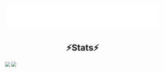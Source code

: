 <h1 align="center">
  <img src="https://raw.githubusercontent.com/TassoEnzo/TassoEnzo/main/Assets/typing-nome.svg" />
</h1>

<h1 align="center">
  ⚡Stats⚡
</h1>

<div>
  <img height="250px" src="https://github-readme-stats.vercel.app/api?username=TassoEnzo&show_icons=true&theme=transparent"/>
  <img height="200px" src="https://github-readme-stats.vercel.app/api/top-langs/?username=anuraghazra&layout=donut"/>
</div>

